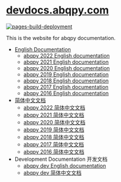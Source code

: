 # [devdocs.abqpy.com](https://devdocs.abqpy.com)

[![pages-build-deployment](https://github.com/haiiliin/devdocs.abqpy.com/actions/workflows/pages/pages-build-deployment/badge.svg)](https://github.com/haiiliin/devdocs.abqpy.com/actions/workflows/pages/pages-build-deployment)

This is the website for abqpy documentation.

- [English Documentation](/en/)
  - [abqpy 2022 English documentation](/en/2022/)
  - [abqpy 2021 English documentation](/en/2021/)
  - [abqpy 2020 English documentation](/en/2020/)
  - [abqpy 2019 English documentation](/en/2019/)
  - [abqpy 2018 English documentation](/en/2018/)
  - [abqpy 2017 English documentation](/en/2017/)
  - [abqpy 2016 English documentation](/en/2016/)
- [简体中文文档](/zh_CN/)
  - [abqpy 2022 简体中文文档](/zh_CN/2022/)
  - [abqpy 2021 简体中文文档](/zh_CN/2021/)
  - [abqpy 2020 简体中文文档](/zh_CN/2020/)
  - [abqpy 2019 简体中文文档](/zh_CN/2019/)
  - [abqpy 2018 简体中文文档](/zh_CN/2018/)
  - [abqpy 2017 简体中文文档](/zh_CN/2017/)
  - [abqpy 2016 简体中文文档](/zh_CN/2016/)
- Development Documentation 开发文档
  - [abqpy dev English documentation](/en/dev/)
  - [abqpy dev 简体中文文档](/zh_CN/dev/)
